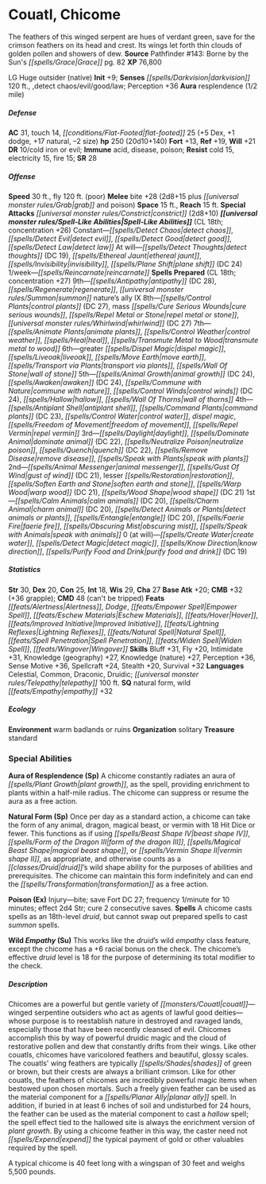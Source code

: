 ﻿---
cssclass: [monsters]
title1: Couatl, Chicome
desc_short: The feathers of this winged serpent are hues of verdant green, save for
  the crimson feathers on its head and crest. Its wings let forth thin clouds of golden
  pollen and showers of dew.
title2: Chicome
CR: 16
sources:
- name: "Pathfinder #143: Borne by the Sun's Grace"
  page: 82
  link: https://paizo.com/products/btq01vyh
XP: 76800
alignment: LG
size: Huge
type: outsider
subtypes:
- native
initiative:
  bonus: 9
senses:
  darkvision: 120
  '': true
  detect chaos/evil/good/law: true
auras:
- name: resplendence
  other:
  - 1/2 mile
AC:
  AC: 31
  touch: 14
  flat_footed: 25
  components:
    dex: 5
    dodge: 1
    natural: 17
    size: -2
HP:
  HP: 250
  long: 20d10+140
saves:
  fort: 13
  ref: 19
  will: 21
DR:
- amount: 10
  weakness: cold iron or evil
immunities:
- acid
- disease
- poison
resistances:
  cold: 15
  electricity: 15
  fire: 15
SR: 28
speeds:
  base: 30
  fly: 120
  fly_maneuverability: poor
attacks:
  melee:
  - - text: bite +28 (2d8+15 plus grab and poison)
      entries:
      - - damage: 2d8+15
        - effect: grab
        - effect: poison
      attack: bite
      bonus:
      - 28
  special:
  - constrict (2d8+10)
space: 15
reach: 15
spell_like_abilities:
  entries:
  - name: detect chaos
    source: default
    freq: Constant
  - name: detect evil
    source: default
    freq: Constant
  - name: detect good
    source: default
    freq: Constant
  - name: detect law
    source: default
    freq: Constant
  - name: detect thoughts
    source: default
    freq: At will
    DC: 19
  - name: ethereal jaunt
    source: default
    freq: At will
  - name: invisibility
    source: default
    freq: At will
  - name: plane shift
    source: default
    freq: At will
    DC: 24
  - name: reincarnate
    source: default
    freq: 1/week
  sources:
  - name: default
    CL: 18
    concentration: 26
spells:
  entries:
  - name: antipathy
    source: '?'
    level: 9
    DC: 28
  - name: regenerate
    source: '?'
    level: 9
  - name: summon nature's ally IX
    source: '?'
    level: 9
  - name: control plants
    source: '?'
    level: 8
    DC: 27
  - name: mass cure serious wounds
    source: '?'
    level: 8
  - name: repel metal or stone
    source: '?'
    level: 8
  - name: whirlwind
    source: '?'
    level: 8
    DC: 27
  - name: animate plants
    source: '?'
    level: 7
  - name: control weather
    source: '?'
    level: 7
  - name: heal
    source: '?'
    level: 7
  - name: transmute metal to wood
    source: '?'
    level: 7
  - name: greater dispel magic
    source: '?'
    level: 6
  - name: liveoak
    source: '?'
    level: 6
  - name: move earth
    source: '?'
    level: 6
  - name: transport via plants
    source: '?'
    level: 6
  - name: wall of stone
    source: '?'
    level: 6
  - name: animal growth
    source: '?'
    level: 5
    DC: 24
  - name: awaken
    source: '?'
    level: 5
    DC: 24
  - name: commune with nature
    source: '?'
    level: 5
  - name: control winds
    source: '?'
    level: 5
    DC: 24
  - name: hallow
    source: '?'
    level: 5
  - name: wall of thorns
    source: '?'
    level: 5
  - name: antiplant shell
    source: '?'
    level: 4
  - name: command plants
    source: '?'
    level: 4
    DC: 23
  - name: control water
    source: '?'
    level: 4
  - name: dispel magic
    source: '?'
    level: 4
  - name: freedom of movement
    source: '?'
    level: 4
  - name: repel vermin
    source: '?'
    level: 4
  - name: daylight
    source: '?'
    level: 3
  - name: dominate animal
    source: '?'
    level: 3
    DC: 22
  - name: neutralize poison
    source: '?'
    level: 3
  - name: quench
    source: '?'
    level: 3
    DC: 22
  - name: remove disease
    source: '?'
    level: 3
  - name: speak with plants
    source: '?'
    level: 3
  - name: animal messenger
    source: '?'
    level: 2
  - name: gust of wind
    source: '?'
    level: 2
    DC: 21
  - name: lesser restoration
    source: '?'
    level: 2
  - name: soften earth and stone
    source: '?'
    level: 2
  - name: warp wood
    source: '?'
    level: 2
    DC: 21
  - name: wood shape
    source: '?'
    level: 2
    DC: 21
  - name: calm animals
    source: '?'
    level: 1
    DC: 20
  - name: charm animal
    source: '?'
    level: 1
    DC: 20
  - name: detect animals or plants
    source: '?'
    level: 1
  - name: entangle
    source: '?'
    level: 1
    DC: 20
  - name: faerie fire
    source: '?'
    level: 1
  - name: obscuring mist
    source: '?'
    level: 1
  - name: speak with animals
    source: '?'
    level: 1
  - name: create water
    source: '?'
    level: 0
  - name: detect magic
    source: '?'
    level: 0
  - name: know direction
    source: '?'
    level: 0
  - name: purify food and drink
    source: '?'
    level: 0
    DC: 19
  sources:
  - name: '?'
    type: prepared
    CL: 18
    concentration: 27
    slots:
      0: at-will
ability_scores:
  STR: 30
  DEX: 20
  CON: 25
  INT: 18
  WIS: 29
  CHA: 27
BAB: 20
CMB: 32
CMB_other: +36 grapple
CMD: 48
CMD_other: can't be tripped
feats:
- name: Alertness
- name: Dodge
- name: Empower Spell
- is_bonus: true
  name: Eschew Materials
- name: Hover
- name: Improved Initiative
- name: Lightning Reflexes
- name: Natural Spell
- name: Spell Penetration
- name: Widen Spell
- name: Wingover
skills:
  Bluff: 31
  Fly: 20
  Intimidate: 31
  Knowledge (geography): 27
  Knowledge (nature): 27
  Perception: 36
  Sense Motive: 36
  Spellcraft: 24
  Stealth: 20
  Survival: 32
languages:
- Celestial
- Common
- Draconic
- Druidic
- telepathy 100 ft.
special_qualities:
- natural form
- wild empathy +32
ecology:
  environment: warm badlands or ruins
  organization: solitary
  treasure_type: standard
special_abilities:
  Aura of Resplendence (Sp): A chicome constantly radiates an aura of plant growth,
    as the spell, providing enrichment to plants within a half-mile radius. The chicome
    can suppress or resume the aura as a free action.
  Natural Form (Sp): Once per day as a standard action, a chicome can take the form
    of any animal, dragon, magical beast, or vermin with 18 Hit Dice or fewer. This
    functions as if using beast shape IV, form of the dragon III, magical beast shape,
    or vermin shape II, as appropriate, and otherwise counts as a druid's wild shape
    ability for the purposes of abilities and prerequisites. The chicome can maintain
    this form indefinitely and can end the transformation as a free action.
  Poison (Ex): Injury-bite; save Fort DC 27; frequency 1/minute for 10 minutes; effect
    2d4 Str; cure 2 consecutive saves.
  Spells: A chicome casts spells as an 18th-level druid, but cannot swap out prepared
    spells to cast summon spells.
  Wild Empathy (Su): This works like the druid's wild empathy class feature, except
    the chicome has a +6 racial bonus on the check. The chicome's effective druid
    level is 18 for the purpose of determining its total modifier to the check.
desc_long: |-
  Chicomes are a powerful but gentle variety of couatl- winged serpentine outsiders who act as agents of lawful good deities-whose purpose is to reestablish nature in destroyed and ravaged lands, especially those that have been recently cleansed of evil. Chicomes accomplish this by way of powerful druidic magic and the cloud of restorative pollen and dew that constantly drifts from their wings. Like other couatls, chicomes have varicolored feathers and beautiful, glossy scales. The couatls' wing feathers are typically shades of green or brown, but their crests are always a brilliant crimson. Like for other couatls, the feathers of chicomes are incredibly powerful magic items when bestowed upon chosen mortals. Such a freely given feather can be used as the material component for a planar ally spell. In addition, if buried in at least 6 inches of soil and undisturbed for 24 hours, the feather can be used as the material component to cast a hallow spell; the spell effect tied to the hallowed site is always the enrichment version of plant growth. By using a chicome feather in this way, the caster need not expend the typical payment of gold or other valuables required by the spell.

   A typical chicome is 40 feet long with a wingspan of 30 feet and weighs 5,500 pounds.

---

# Couatl, Chicome
The feathers of this winged serpent are hues of verdant green, save for the crimson feathers on its head and crest. Its wings let forth thin clouds of golden pollen and showers of dew.
**Source** Pathfinder #143: Borne by the Sun's _[[spells/Grace|Grace]]_ pg. 82
**XP** 76,800

LG Huge outsider (native)
**Init** +9; **Senses** _[[spells/Darkvision|darkvision]]_ 120 ft., ,detect chaos/evil/good/law; Perception +36
**Aura** resplendence (1/2 mile)

##### Defense

**AC** 31, touch 14, _[[conditions/Flat-Footed|flat-footed]]_ 25 (+5 Dex, +1 dodge, +17 natural, –2 size)
**hp** 250 (20d10+140)
**Fort** +13, **Ref** +19, **Will** +21
**DR** 10/cold iron or evil; **Immune** acid, disease, poison; **Resist** cold 15, electricity 15, fire 15; **SR** 28

##### Offense
**Speed** 30 ft., fly 120 ft. (poor)
**Melee** bite +28 (2d8+15 plus _[[universal monster rules/Grab|grab]]_ and poison)
**Space** 15 ft., **Reach** 15 ft.
**Special Attacks** _[[universal monster rules/Constrict|constrict]]_ (2d8+10)
**_[[universal monster rules/Spell-Like Abilities|Spell-Like Abilities]]_** (CL 18th; concentration +26)
Constant—_[[spells/Detect Chaos|detect chaos]]_, _[[spells/Detect Evil|detect evil]]_, _[[spells/Detect Good|detect good]]_, _[[spells/Detect Law|detect law]]_
At will—_[[spells/Detect Thoughts|detect thoughts]]_ (DC 19), _[[spells/Ethereal Jaunt|ethereal jaunt]]_, _[[spells/Invisibility|invisibility]]_, _[[spells/Plane Shift|plane shift]]_ (DC 24)
 1/week—_[[spells/Reincarnate|reincarnate]]_
**Spells Prepared** (CL 18th; concentration +27)
9th—_[[spells/Antipathy|antipathy]]_ (DC 28), _[[spells/Regenerate|regenerate]]_, _[[universal monster rules/Summon|summon]]_ nature’s ally IX 
8th—_[[spells/Control Plants|control plants]]_ (DC 27), mass _[[spells/Cure Serious Wounds|cure serious wounds]]_, _[[spells/Repel Metal or Stone|repel metal or stone]]_, _[[universal monster rules/Whirlwind|whirlwind]]_ (DC 27) 
7th—_[[spells/Animate Plants|animate plants]]_, _[[spells/Control Weather|control weather]]_, _[[spells/Heal|heal]]_, _[[spells/Transmute Metal to Wood|transmute metal to wood]]_ 
6th—greater _[[spells/Dispel Magic|dispel magic]]_, _[[spells/Liveoak|liveoak]]_, _[[spells/Move Earth|move earth]]_, _[[spells/Transport via Plants|transport via plants]]_, _[[spells/Wall Of Stone|wall of stone]]_ 
5th—_[[spells/Animal Growth|animal growth]]_ (DC 24), _[[spells/Awaken|awaken]]_ (DC 24), _[[spells/Commune with Nature|commune with nature]]_, _[[spells/Control Winds|control winds]]_ (DC 24), _[[spells/Hallow|hallow]]_, _[[spells/Wall Of Thorns|wall of thorns]]_ 
4th—_[[spells/Antiplant Shell|antiplant shell]]_, _[[spells/Command Plants|command plants]]_ (DC 23), _[[spells/Control Water|control water]]_, _dispel magic_, _[[spells/Freedom of Movement|freedom of movement]]_, _[[spells/Repel Vermin|repel vermin]]_ 
3rd—_[[spells/Daylight|daylight]]_, _[[spells/Dominate Animal|dominate animal]]_ (DC 22), _[[spells/Neutralize Poison|neutralize poison]]_, _[[spells/Quench|quench]]_ (DC 22), _[[spells/Remove Disease|remove disease]]_, _[[spells/Speak with Plants|speak with plants]]_ 
2nd—_[[spells/Animal Messenger|animal messenger]]_, _[[spells/Gust Of Wind|gust of wind]]_ (DC 21), lesser _[[spells/Restoration|restoration]]_, _[[spells/Soften Earth and Stone|soften earth and stone]]_, _[[spells/Warp Wood|warp wood]]_ (DC 21), _[[spells/Wood Shape|wood shape]]_ (DC 21) 
1st—_[[spells/Calm Animals|calm animals]]_ (DC 20), _[[spells/Charm Animal|charm animal]]_ (DC 20), _[[spells/Detect Animals or Plants|detect animals or plants]]_, _[[spells/Entangle|entangle]]_ (DC 20), _[[spells/Faerie Fire|faerie fire]]_, _[[spells/Obscuring Mist|obscuring mist]]_, _[[spells/Speak with Animals|speak with animals]]_ 
0 (at will)—_[[spells/Create Water|create water]]_, _[[spells/Detect Magic|detect magic]]_, _[[spells/Know Direction|know direction]]_, _[[spells/Purify Food and Drink|purify food and drink]]_ (DC 19)

##### Statistics
**Str** 30, **Dex** 20, **Con** 25, **Int** 18, **Wis** 29, **Cha** 27
**Base Atk** +20; **CMB** +32 (+36 grapple); **CMD** 48 (can't be tripped)
**Feats** _[[feats/Alertness|Alertness]]_, _Dodge_, _[[feats/Empower Spell|Empower Spell]]_, _[[feats/Eschew Materials|Eschew Materials]]_, _[[feats/Hover|Hover]]_, _[[feats/Improved Initiative|Improved Initiative]]_, _[[feats/Lightning Reflexes|Lightning Reflexes]]_, _[[feats/Natural Spell|Natural Spell]]_, _[[feats/Spell Penetration|Spell Penetration]]_, _[[feats/Widen Spell|Widen Spell]]_, _[[feats/Wingover|Wingover]]_
**Skills** Bluff +31, Fly +20, Intimidate +31, Knowledge (geography) +27, Knowledge (nature) +27, Perception +36, Sense Motive +36, Spellcraft +24, Stealth +20, Survival +32
**Languages** Celestial, Common, Draconic, Druidic; _[[universal monster rules/Telepathy|telepathy]]_ 100 ft.
**SQ** natural form, wild _[[feats/Empathy|empathy]]_ +32

##### Ecology

**Environment** warm badlands or ruins
**Organization** solitary
**Treasure** standard

### Special Abilities

**Aura of Resplendence (Sp)** A chicome constantly radiates an aura of _[[spells/Plant Growth|plant growth]]_, as the spell, providing enrichment to plants within a half-mile radius. The chicome can suppress or resume the aura as a free action.

**Natural Form (Sp)** Once per day as a standard action, a chicome can take the form of any animal, dragon, magical beast, or vermin with 18 Hit Dice or fewer. This functions as if using _[[spells/Beast Shape IV|beast shape IV]]_, _[[spells/Form of the Dragon III|form of the dragon III]]_, _[[spells/Magical Beast Shape|magical beast shape]]_, or _[[spells/Vermin Shape II|vermin shape II]]_, as appropriate, and otherwise counts as a _[[classes/Druid|druid]]_’s wild shape ability for the purposes of abilities and prerequisites. The chicome can maintain this form indefinitely and can end the _[[spells/Transformation|transformation]]_ as a free action.

**Poison (Ex)** Injury—bite; save Fort DC 27; frequency 1/minute for 10 minutes; effect 2d4 Str; cure 2 consecutive saves.
**Spells** A chicome casts spells as an 18th-level _druid_, but cannot swap out prepared spells to cast _summon_ spells.

**Wild _Empathy_ (Su)** This works like the _druid_’s wild _empathy_ class feature, except the chicome has a +6 racial bonus on the check. The chicome’s effective _druid_ level is 18 for the purpose of determining its total modifier to the check.

##### Description

Chicomes are a powerful but gentle variety of _[[monsters/Couatl|couatl]]_— winged serpentine outsiders who act as agents of lawful good deities—whose purpose is to reestablish nature in destroyed and ravaged lands, especially those that have been recently cleansed of evil. Chicomes accomplish this by way of powerful druidic magic and the cloud of restorative pollen and dew that constantly drifts from their wings. Like other couatls, chicomes have varicolored feathers and beautiful, glossy scales. The couatls' wing feathers are typically _[[spells/Shades|shades]]_ of green or brown, but their crests are always a brilliant crimson. Like for other couatls, the feathers of chicomes are incredibly powerful magic items when bestowed upon chosen mortals. Such a freely given feather can be used as the material component for a _[[spells/Planar Ally|planar ally]]_ spell. In addition, if buried in at least 6 inches of soil and undisturbed for 24 hours, the feather can be used as the material component to cast a _hallow_ spell; the spell effect tied to the hallowed site is always the enrichment version of _plant growth_. By using a chicome feather in this way, the caster need not _[[spells/Expend|expend]]_ the typical payment of gold or other valuables required by the spell.

A typical chicome is 40 feet long with a wingspan of 30 feet and weighs 5,500 pounds.